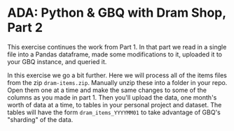 # ADA: Python & GBQ with Dram Shop, Part 2

<!--
Assignment Version

This assignment continues the work from Part 1. In that part we read in
a single file into a Pandas dataframe, made some modifications to it, uploaded it to your GBQ instance, 
and queried it. 

In this assignment we go a bit further. Here we will process all of the items files from the zip `dram-items.zip`. Unzip these into a folder in your repo. Open them one at a time and make the same changes to some of the columns as you made in part 1. Then you'll upload the data, one month's worth of data at a time, to tables in your personal project and dataset. The tables will have the form `dram_items_YYYYMM01` to take advantage of GBQ's "sharding" of the data. 
--> 

This exercise continues the work from Part 1. In that part we read in
a single file into a Pandas dataframe, made some modifications to it, uploaded it to your GBQ instance, 
and queried it. 

In this exercise we go a bit further. Here we will process all of the items files from the zip `dram-items.zip`. Manually unzip these into a folder in your repo. Open them one at a time and make the same changes to some of the columns as you made in part 1. Then you'll upload the data, one month's worth of data at a time, to tables in your personal project and dataset. The tables will have the form `dram_items_YYYYMM01` to take advantage of GBQ's "sharding" of the data. 
